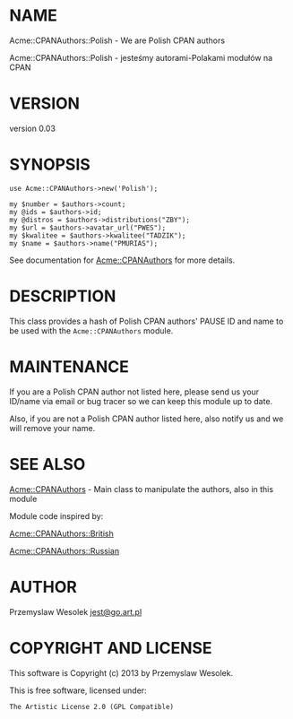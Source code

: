# NAME

Acme::CPANAuthors::Polish - We are Polish CPAN authors

Acme::CPANAuthors::Polish - jesteśmy autorami-Polakami modułów na CPAN

# VERSION

version 0.03

# SYNOPSIS

	use Acme::CPANAuthors->new('Polish');
	
	my $number = $authors->count;
	my @ids = $authors->id;
	my @distros = $authors->distributions("ZBY");
	my $url = $authors->avatar_url("PWES");
	my $kwalitee = $authors->kwalitee("TADZIK");
	my $name = $authors->name("PMURIAS");

See documentation for [Acme::CPANAuthors](https://metacpan.org/pod/Acme::CPANAuthors) for more details.

# DESCRIPTION

This class provides a hash of Polish CPAN authors' PAUSE ID and name to
be used with the `Acme::CPANAuthors` module.

# MAINTENANCE

If you are a Polish CPAN author not listed here, please send us your ID/name
via email or bug tracer so we can keep this module up to date.

Also, if you are not a Polish CPAN author listed here, also notify us and
we will remove your name.

# SEE ALSO

[Acme::CPANAuthors](https://metacpan.org/pod/Acme::CPANAuthors) - Main class to manipulate the authors, also in this module

Module code inspired by:

[Acme::CPANAuthors::British](https://metacpan.org/pod/Acme::CPANAuthors::British)

[Acme::CPANAuthors::Russian](https://metacpan.org/pod/Acme::CPANAuthors::Russian)

# AUTHOR

Przemyslaw Wesolek <jest@go.art.pl>

# COPYRIGHT AND LICENSE

This software is Copyright (c) 2013 by Przemyslaw Wesolek.

This is free software, licensed under:

    The Artistic License 2.0 (GPL Compatible)
